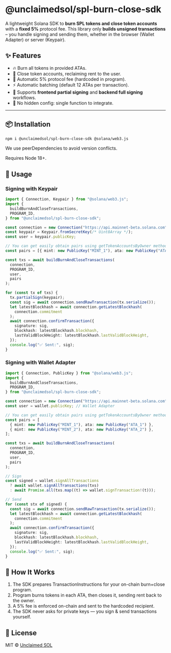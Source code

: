 # @unclaimedsol/spl-burn-close-sdk

A lightweight Solana SDK to **burn SPL tokens and close token accounts** with a **fixed 5%** protocol fee.
This library only **builds unsigned transactions** – you handle signing and sending them, whether in the browser (Wallet Adapter) or server (Keypair).

## ✨ Features

- 🔥 Burn all tokens in provided ATAs.
- 🧹 Close token accounts, reclaiming rent to the user.
- 💸 Automatic 5% protocol fee (hardcoded in program).
- ⚡ Automatic batching (default 12 ATAs per transaction).
- 🔐 Supports **frontend partial signing** and **backend full signing** workflows.
- 🚀 No hidden config: single function to integrate.

---

## 📦 Installation

```bash
npm i @unclaimedsol/spl-burn-close-sdk @solana/web3.js
```

We use peerDependencies to avoid version conflicts.

Requires Node 18+.

## 🔑 Usage

### Signing with Keypair

```typescript
import { Connection, Keypair } from "@solana/web3.js";
import {
  buildBurnAndCloseTransactions,
  PROGRAM_ID,
} from "@unclaimedsol/spl-burn-close-sdk";

const connection = new Connection("https://api.mainnet-beta.solana.com");
const keypair = Keypair.fromSecretKey(/* Uint8Array */);
const user = keypair.publicKey;

// You can get easily obtain pairs using getTokenAccountsByOwner method
const pairs = [{ mint: new PublicKey("MINT_1"), ata: new PublicKey("ATA_1") }];

const txs = await buildBurnAndCloseTransactions(
  connection,
  PROGRAM_ID,
  user,
  pairs
);

for (const tx of txs) {
  tx.partialSign(keypair);
  const sig = await connection.sendRawTransaction(tx.serialize());
  let latestBlockhash = await connection.getLatestBlockhash(
    connection.commitment
  );
  await connection.confirmTransaction({
    signature: sig,
    blockhash: latestBlockhash.blockhash,
    lastValidBlockHeight: latestBlockhash.lastValidBlockHeight,
  });
  console.log("✅ Sent:", sig);
}
```

### Signing with Wallet Adapter

```typescript
import { Connection, PublicKey } from "@solana/web3.js";
import {
  buildBurnAndCloseTransactions,
  PROGRAM_ID,
} from "@unclaimedsol/spl-burn-close-sdk";

const connection = new Connection("https://api.mainnet-beta.solana.com");
const user = wallet.publicKey; // Wallet Adapter

// You can get easily obtain pairs using getTokenAccountsByOwner method
const pairs = [
  { mint: new PublicKey("MINT_1"), ata: new PublicKey("ATA_1") },
  { mint: new PublicKey("MINT_2"), ata: new PublicKey("ATA_2") },
];

const txs = await buildBurnAndCloseTransactions(
  connection,
  PROGRAM_ID,
  user,
  pairs
);

// Sign
const signed = wallet.signAllTransactions
  ? await wallet.signAllTransactions(txs)
  : await Promise.all(txs.map((t) => wallet.signTransaction!(t)));

// Send
for (const stx of signed) {
  const sig = await connection.sendRawTransaction(tx.serialize());
  let latestBlockhash = await connection.getLatestBlockhash(
    connection.commitment
  );
  await connection.confirmTransaction({
    signature: sig,
    blockhash: latestBlockhash.blockhash,
    lastValidBlockHeight: latestBlockhash.lastValidBlockHeight,
  });
  console.log("✅ Sent:", sig);
}
```

## 🧩 How It Works

1. The SDK prepares TransactionInstructions for your on-chain burn+close program.
2. Program burns tokens in each ATA, then closes it, sending rent back to the owner.
3. A 5% fee is enforced on-chain and sent to the hardcoded recipient.
4. The SDK never asks for private keys — you sign & send transactions yourself.

## 📜 License

MIT © [Unclaimed SOL](https://unclaimedsol.com)
